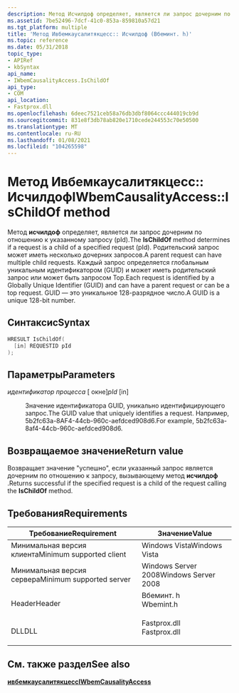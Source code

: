 ```yaml
---
description: Метод Исчилдоф определяет, является ли запрос дочерним по отношению к указанному запросу (pId).
ms.assetid: 7be52496-7dcf-41c0-853a-859810a57d21
ms.tgt_platform: multiple
title: 'Метод Ивбемкаусалитякцесс:: Исчилдоф (Вбеминт. h)'
ms.topic: reference
ms.date: 05/31/2018
topic_type:
- APIRef
- kbSyntax
api_name:
- IWbemCausalityAccess.IsChildOf
api_type:
- COM
api_location:
- Fastprox.dll
ms.openlocfilehash: 6deec7521ceb58a76db3dbf8064ccc444019cb9d
ms.sourcegitcommit: 831e8f3db78ab820e1710cede244553c70e50500
ms.translationtype: MT
ms.contentlocale: ru-RU
ms.lasthandoff: 01/08/2021
ms.locfileid: "104265598"
---
```

# <a name="iwbemcausalityaccessischildof-method"></a><span data-ttu-id="84ec5-103">Метод Ивбемкаусалитякцесс:: Исчилдоф</span><span class="sxs-lookup"><span data-stu-id="84ec5-103">IWbemCausalityAccess::IsChildOf method</span></span>

<span data-ttu-id="84ec5-104">Метод **исчилдоф** определяет, является ли запрос дочерним по отношению к указанному запросу (pId).</span><span class="sxs-lookup"><span data-stu-id="84ec5-104">The **IsChildOf** method determines if a request is a child of a specified request (pId).</span></span> <span data-ttu-id="84ec5-105">Родительский запрос может иметь несколько дочерних запросов.</span><span class="sxs-lookup"><span data-stu-id="84ec5-105">A parent request can have multiple child requests.</span></span> <span data-ttu-id="84ec5-106">Каждый запрос определяется глобальным уникальным идентификатором (GUID) и может иметь родительский запрос или может быть запросом Top.</span><span class="sxs-lookup"><span data-stu-id="84ec5-106">Each request is identified by a Globally Unique Identifier (GUID) and can have a parent request or can be a top request.</span></span> <span data-ttu-id="84ec5-107">GUID — это уникальное 128-разрядное число.</span><span class="sxs-lookup"><span data-stu-id="84ec5-107">A GUID is a unique 128-bit number.</span></span>

## <a name="syntax"></a><span data-ttu-id="84ec5-108">Синтаксис</span><span class="sxs-lookup"><span data-stu-id="84ec5-108">Syntax</span></span>


```C++
HRESULT IsChildOf(
  [in] REQUESTID pId
);
```



## <a name="parameters"></a><span data-ttu-id="84ec5-109">Параметры</span><span class="sxs-lookup"><span data-stu-id="84ec5-109">Parameters</span></span>

<dl> <dt>

<span data-ttu-id="84ec5-110">*идентификатор процесса* \[ окне\]</span><span class="sxs-lookup"><span data-stu-id="84ec5-110">*pId* \[in\]</span></span>
</dt> <dd>

<span data-ttu-id="84ec5-111">Значение идентификатора GUID, уникально идентифицирующего запрос.</span><span class="sxs-lookup"><span data-stu-id="84ec5-111">The GUID value that uniquely identifies a request.</span></span> <span data-ttu-id="84ec5-112">Например, 5b2fc63a-8AF4-44cb-960c-aefdced908d6.</span><span class="sxs-lookup"><span data-stu-id="84ec5-112">For example, 5b2fc63a-8af4-44cb-960c-aefdced908d6.</span></span>

</dd> </dl>

## <a name="return-value"></a><span data-ttu-id="84ec5-113">Возвращаемое значение</span><span class="sxs-lookup"><span data-stu-id="84ec5-113">Return value</span></span>

<span data-ttu-id="84ec5-114">Возвращает значение "успешно", если указанный запрос является дочерним по отношению к запросу, вызывающему метод **исчилдоф** .</span><span class="sxs-lookup"><span data-stu-id="84ec5-114">Returns successful if the specified request is a child of the request calling the **IsChildOf** method.</span></span>

## <a name="requirements"></a><span data-ttu-id="84ec5-115">Требования</span><span class="sxs-lookup"><span data-stu-id="84ec5-115">Requirements</span></span>



| <span data-ttu-id="84ec5-116">Требование</span><span class="sxs-lookup"><span data-stu-id="84ec5-116">Requirement</span></span> | <span data-ttu-id="84ec5-117">Значение</span><span class="sxs-lookup"><span data-stu-id="84ec5-117">Value</span></span> |
|-------------------------------------|-----------------------------------------------------------------------------------------|
| <span data-ttu-id="84ec5-118">Минимальная версия клиента</span><span class="sxs-lookup"><span data-stu-id="84ec5-118">Minimum supported client</span></span><br/> | <span data-ttu-id="84ec5-119">Windows Vista</span><span class="sxs-lookup"><span data-stu-id="84ec5-119">Windows Vista</span></span><br/>                                                                |
| <span data-ttu-id="84ec5-120">Минимальная версия сервера</span><span class="sxs-lookup"><span data-stu-id="84ec5-120">Minimum supported server</span></span><br/> | <span data-ttu-id="84ec5-121">Windows Server 2008</span><span class="sxs-lookup"><span data-stu-id="84ec5-121">Windows Server 2008</span></span><br/>                                                          |
| <span data-ttu-id="84ec5-122">Header</span><span class="sxs-lookup"><span data-stu-id="84ec5-122">Header</span></span><br/>                   | <dl> <span data-ttu-id="84ec5-123"><dt>Вбеминт. h</dt></span><span class="sxs-lookup"><span data-stu-id="84ec5-123"><dt>Wbemint.h</dt></span></span> </dl>    |
| <span data-ttu-id="84ec5-124">DLL</span><span class="sxs-lookup"><span data-stu-id="84ec5-124">DLL</span></span><br/>                      | <dl> <span data-ttu-id="84ec5-125"><dt>Fastprox.dll</dt></span><span class="sxs-lookup"><span data-stu-id="84ec5-125"><dt>Fastprox.dll</dt></span></span> </dl> |



## <a name="see-also"></a><span data-ttu-id="84ec5-126">См. также раздел</span><span class="sxs-lookup"><span data-stu-id="84ec5-126">See also</span></span>

<dl> <dt>

[<span data-ttu-id="84ec5-127">**ивбемкаусалитякцесс**</span><span class="sxs-lookup"><span data-stu-id="84ec5-127">**IWbemCausalityAccess**</span></span>](iwbemcausalityaccess.md)
</dt> </dl>

 

 




